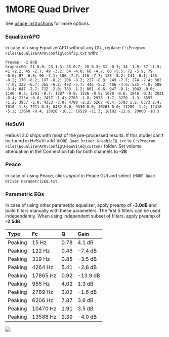 # 1MORE Quad Driver
See [usage instructions](https://github.com/jaakkopasanen/AutoEq#usage) for more options.

### EqualizerAPO
In case of using EqualizerAPO without any GUI, replace `C:\Program Files\EqualizerAPO\config\config.txt`
with:
```
Preamp: -2.8dB
GraphicEQ: 21 0.0; 23 1.3; 25 0.7; 28 0.3; 31 -0.3; 34 -1.0; 37 -1.5; 41 -2.2; 45 -2.7; 49 -3.2; 54 -4.0; 60 -4.7; 66 -5.5; 72 -5.9; 79 -6.6; 87 -6.8; 96 -7.1; 106 -7.7; 116 -7.7; 128 -8.2; 141 -8.1; 155 -8.2; 170 -8.2; 187 -8.2; 206 -8.2; 227 -8.0; 249 -7.7; 274 -7.4; 302 -7.0; 332 -6.7; 365 -6.2; 402 -5.7; 442 -5.2; 486 -4.6; 535 -4.0; 588 -3.4; 647 -2.7; 712 -2.0; 783 -1.2; 861 -0.6; 947 -0.1; 1042 -0.0; 1146 -0.3; 1261 -0.7; 1387 -0.8; 1526 -0.9; 1678 -0.6; 1846 -0.3; 2031 -0.4; 2234 -0.8; 2457 -1.4; 2703 -1.8; 2973 -1.7; 3270 -1.3; 3597 -1.2; 3957 -2.0; 4353 -3.0; 4788 -2.2; 5267 -0.4; 5793 1.2; 6373 2.4; 7010 -1.3; 7711 0.3; 8482 0.0; 9330 0.0; 10263 0.0; 11289 -1.2; 12418 -5.2; 13660 -8.4; 15026 -10.1; 16529 -11.3; 18182 -12.6; 20000 -10.3
```

### HeSuVi
HeSuVi 2.0 ships with most of the pre-processed results. If this model can't be found in HeSuVi add
`1MORE Quad Driver GraphicEQ.txt` to `C:\Program Files\EqualizerAPO\config\HeSuVi\eq\custom\` folder.
Set volume attenuation in the Connection tab for both channels to **-28**

### Peace
In case of using Peace, click *Import* in Peace GUI and select `1MORE Quad Driver ParametricEQ.txt`.

### Parametric EQs
In case of using other parametric equalizer, apply preamp of **-3.0dB** and build filters manually
with these parameters. The first 5 filters can be used independently.
When using independent subset of filters, apply preamp of **-2.5dB**.

| Type    | Fc       |    Q | Gain     |
|:--------|:---------|:-----|:---------|
| Peaking | 15 Hz    | 0.78 | 4.1 dB   |
| Peaking | 122 Hz   | 0.46 | -7.4 dB  |
| Peaking | 319 Hz   | 0.85 | -3.5 dB  |
| Peaking | 4264 Hz  | 5.41 | -2.8 dB  |
| Peaking | 17865 Hz | 0.92 | -13.9 dB |
| Peaking | 955 Hz   | 4.02 | 1.3 dB   |
| Peaking | 2789 Hz  | 3.02 | -1.6 dB  |
| Peaking | 6206 Hz  | 7.87 | 3.6 dB   |
| Peaking | 10470 Hz | 1.91 | 3.5 dB   |
| Peaking | 13588 Hz | 2.39 | -4.0 dB  |

![](https://raw.githubusercontent.com/jaakkopasanen/AutoEq/master/results/oratory1990/usound/1MORE%20Quad%20Driver/1MORE%20Quad%20Driver.png)